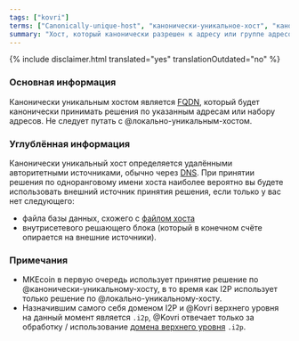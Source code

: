 ```yaml
---
tags: ["kovri"]
terms: ["Canonically-unique-host", "канонически-уникальное-хост", "канонически-уникальный-хост", "канонически-уникальному-хосту", "канонически-уникальным-хостом", "канонически-уникального-хоста"]
summary: "Хост, который канонически разрешен к адресу или группе адресов"
---
```


{% include disclaimer.html translated="yes" translationOutdated="no" %}
### Основная информация

Канонически уникальным хостом является [FQDN](https://en.wikipedia.org/wiki/FQDN), который будет канонически принимать решения по указанным адресам или набору адресов. Не следует путать с @локально-уникальным-хостом.

### Углублённая информация

Канонически уникальный хост определяется удалёнными авторитетными источниками, обычно через [DNS](https://en.wikipedia.org/wiki/DNS). При принятии решения по одноранговому имени хоста наиболее вероятно вы будете использовать внешний источник принятия решения, если только у вас нет следующего:

- файла базы данных, схожего с [файлом хоста](https://en.wikipedia.org/wiki/Hosts_(file))
- внутрисетевого решающего блока (который в конечном счёте опирается на внешние источники).

### Примечания

- MKEcoin в первую очередь использует принятие решение по @канонически-уникальному-хосту, в то время как I2P использует только решение по @локально-уникальному-хосту.
- Назначившим самого себя доменом I2P и @Kovri верхнего уровня на данный момент является `.i2p`, @Kovri отвечает только за обработку / использование [домена верхнего уровня](https://en.wikipedia.org/wiki/Top_level_domain) `.i2p`.
